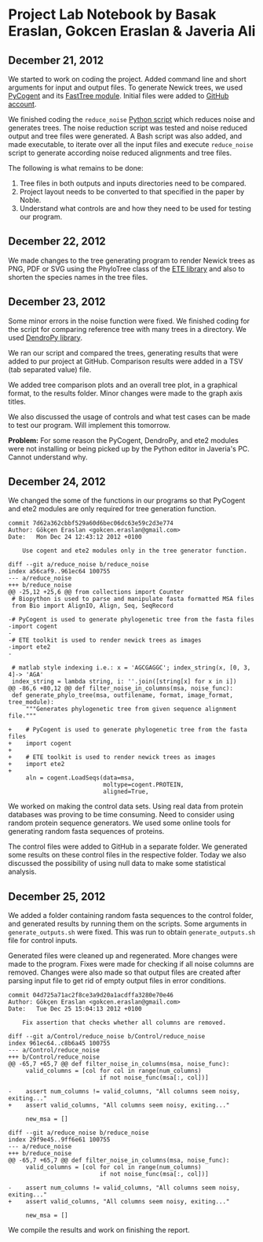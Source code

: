 Project Lab Notebook by Basak Eraslan, Gokcen Eraslan & Javeria Ali
===================================================================

December 21, 2012
-----------------

We started to work on coding the project. Added command line and short arguments for input and output files. To generate Newick trees, we used [PyCogent](http://pycogent.org) and its [FastTree module](http://pycogent.org/examples/phylogeny_app_controllers.html). Initial files were added to [GitHub account](https://github.com/gokceneraslan/msa_noise_reduction).

We finished coding the `reduce_noise` [Python script](https://github.com/gokceneraslan/msa_noise_reduction/blob/master/reduce_noise) which reduces noise and generates trees. The noise reduction script was tested and noise reduced output and tree files were generated. A Bash script was also added, and made executable, to iterate over all the input files and execute `reduce_noise` script to generate according noise reduced alignments and tree files.

The following is what remains to be done:

1. Tree files in both outputs and inputs directories  need to be compared.
2. Project layout needs to be converted to that  specified in the paper by Noble.
3. Understand what controls are and how they need to  be used for testing our program.

December 22, 2012
-----------------

We made changes to the tree generating program to render Newick trees as PNG, PDF or SVG using the PhyloTree class of the [ETE library](http://ete.cgenomics.org/) and also to shorten the species names in the tree files.


December 23, 2012
-----------------

Some minor errors in the noise function were fixed. We finished coding for the script for comparing reference tree with many trees in a directory.  We used [DendroPy library](http://pypi.python.org/pypi/DendroPy).

We ran our script and compared the trees, generating results that were added to pur project at GitHub. Comparison results were added in a TSV (tab separated value) file.

We added tree comparison plots and an overall tree plot, in a graphical format, to the results folder. Minor changes were made to the graph axis titles.

We also discussed the usage of controls and what test cases can be made to test our program. Will implement this tomorrow.

**Problem:** For some reason the PyCogent, DendroPy, and ete2 modules were not installing or being picked up by the Python editor in Javeria's PC. Cannot understand why.

December 24, 2012
-----------------

We changed the some of the functions in our programs so that PyCogent and ete2 modules are only required for tree generation function.

```udiff
commit 7d62a362cbbf529a60d6bec06dc63e59c2d3e774
Author: Gökçen Eraslan <gokcen.eraslan@gmail.com>
Date:   Mon Dec 24 12:43:12 2012 +0100

    Use cogent and ete2 modules only in the tree generator function.

diff --git a/reduce_noise b/reduce_noise
index a56caf9..961ec64 100755
--- a/reduce_noise
+++ b/reduce_noise
@@ -25,12 +25,6 @@ from collections import Counter
 # Biopython is used to parse and manipulate fasta formatted MSA files
 from Bio import AlignIO, Align, Seq, SeqRecord
 
-# PyCogent is used to generate phylogenetic tree from the fasta files
-import cogent
-
-# ETE toolkit is used to render newick trees as images
-import ete2
-
 
 # matlab style indexing i.e.: x = 'AGCGAGGC'; index_string(x, [0, 3, 4]-> 'AGA'
 index_string = lambda string, i: ''.join([string[x] for x in i])
@@ -86,6 +80,12 @@ def filter_noise_in_columns(msa, noise_func):
 def generate_phylo_tree(msa, outfilename, format, image_format, tree_module):
     """Generates phylogenetic tree from given sequence alignment file."""
 
+    # PyCogent is used to generate phylogenetic tree from the fasta files
+    import cogent
+
+    # ETE toolkit is used to render newick trees as images
+    import ete2
+
     aln = cogent.LoadSeqs(data=msa,
                           moltype=cogent.PROTEIN,
                           aligned=True,
```

We  worked on making the control data sets. Using real data from protein databases was proving to be time consuming. Need to consider using random protein sequence generators. We used some online tools for generating random fasta sequences of proteins.

The control files were added to GitHub in a separate folder. We generated some results on these control files in the respective folder. Today we also discussed the possibility of using null data to make some statistical analysis.

December 25, 2012
-----------------

We added a folder containing random fasta sequences to the control folder, and generated results by running them on the scripts. Some arguments in `generate_outputs.sh` were fixed. This was run to obtain `generate_outputs.sh` file for control inputs.

Generated files were cleaned up and regenerated. More changes were made to the program. Fixes were made for checking if all noise columns are removed. Changes were also made so that output files are created after parsing input file to get rid of empty output files in error conditions.

```udiff
commit 04d725a71ac2f8ce3a9d20a1acdffa3280e70e46
Author: Gökçen Eraslan <gokcen.eraslan@gmail.com>
Date:   Tue Dec 25 15:04:13 2012 +0100

    Fix assertion that checks whether all columns are removed.

diff --git a/Control/reduce_noise b/Control/reduce_noise
index 961ec64..c8b6a45 100755
--- a/Control/reduce_noise
+++ b/Control/reduce_noise
@@ -65,7 +65,7 @@ def filter_noise_in_columns(msa, noise_func):
     valid_columns = [col for col in range(num_columns)
                          if not noise_func(msa[:, col])]
 
-    assert num_columns != valid_columns, "All columns seem noisy, exiting..."
+    assert valid_columns, "All columns seem noisy, exiting..."
 
     new_msa = []
 
diff --git a/reduce_noise b/reduce_noise
index 29f9e45..9ff6e61 100755
--- a/reduce_noise
+++ b/reduce_noise
@@ -65,7 +65,7 @@ def filter_noise_in_columns(msa, noise_func):
     valid_columns = [col for col in range(num_columns)
                          if not noise_func(msa[:, col])]
 
-    assert num_columns != valid_columns, "All columns seem noisy, exiting..."
+    assert valid_columns, "All columns seem noisy, exiting..."
 
     new_msa = []
 ```

We compile the results and work on finishing the report.
